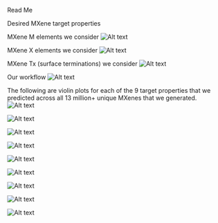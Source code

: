 Read Me

Desired MXene target properties

MXene M elements we consider
![Alt text]( Figures/periodic_table_M.png)

MXene X elements we consider
![Alt text]( Figures/periodic_table_X.png)

MXene Tx (surface terminations) we consider
![Alt text]( Figures/periodic_table_Tx.png)

Our workflow
![Alt text]( Figures/flowchart_smaller.png)

The following are violin plots for each of the 9 target properties that we predicted across all 13 million+ unique MXenes that we generated.
![Alt text]( Figures/all_MXenes_preds/all_preds_Band_Gap_violin_plots_by_n.png)

![Alt text]( Figures/all_MXenes_preds/all_preds_Termination_Binding_Energy_violin_plots_by_n.png)

![Alt text]( Figures/all_MXenes_preds/all_preds_Bulk_Modulus_violin_plots_by_n.png)

![Alt text]( Figures/all_MXenes_preds/all_preds_dBand_Center_violin_plots_by_n.png)

![Alt text]( Figures/all_MXenes_preds/all_preds_Density_of_States_violin_plots_by_n.png)

![Alt text]( Figures/all_MXenes_preds/all_preds_Dynamically_stable_violin_plots_by_n.png)

![Alt text]( Figures/all_MXenes_preds/all_preds_Heat_of_Formation_violin_plots_by_n.png)

![Alt text]( Figures/all_MXenes_preds/all_preds_Magnetic_violin_plots_by_n.png)

![Alt text]( Figures/all_MXenes_preds/all_preds_Work_Function_violin_plots_by_n.png)

